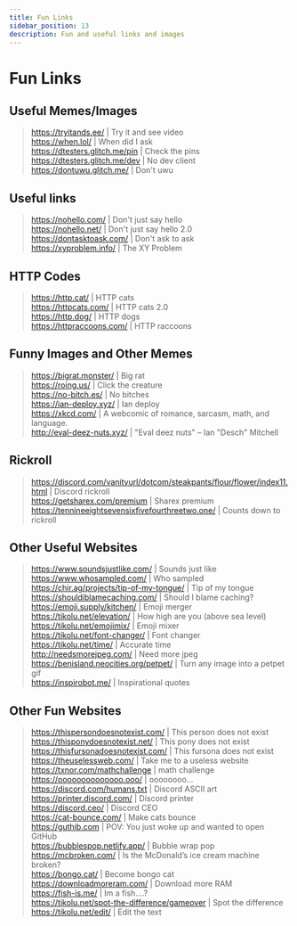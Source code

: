 ```yaml
---
title: Fun Links
sidebar_position: 13
description: Fun and useful links and images
---
```


# Fun Links

## Useful Memes/Images
> <https://tryitands.ee/> | Try it and see video   <br/>
<https://when.lol/> | When did I ask   <br/>
<https://dtesters.glitch.me/pin> | Check the pins   <br/>
<https://dtesters.glitch.me/dev> | No dev client   <br/>
<https://dontuwu.glitch.me/> | Don't uwu  <br/>


## Useful links
> <https://nohello.com/> | Don't just say hello   <br/>
<https://nohello.net/> | Don't just say hello 2.0 <br/>
<https://dontasktoask.com/> | Don't ask to ask   <br/>
<https://xyproblem.info/> | The XY Problem <br/>


## HTTP Codes
> <https://http.cat/> | HTTP cats   <br/>
<https://httpcats.com/> | HTTP cats 2.0 <br/>
<https://http.dog/> |  HTTP dogs <br/>
<https://httpraccoons.com/> | HTTP raccoons  <br/>


## Funny Images and Other Memes
> <https://bigrat.monster/> | Big rat   <br/>
<https://roing.us/> | Click the creature  <br/>
<https://no-bitch.es/> | No bitches  <br/>
<https://ian-deploy.xyz/> | Ian deploy  <br/>
<https://xkcd.com/> | A webcomic of romance, sarcasm, math, and language.  <br/>
<http://eval-deez-nuts.xyz/> | "Eval deez nuts" – Ian "Desch" Mitchell <br/>


## Rickroll
> <https://discord.com/vanityurl/dotcom/steakpants/flour/flower/index11.html> | Discord rickroll <br/>
<https://getsharex.com/premium> | Sharex premium   <br/>
<https://tennineeightsevensixfivefourthreetwo.one/> | Counts down to rickroll   <br/>


## Other Useful Websites
> <https://www.soundsjustlike.com/> | Sounds just like   <br/>
<https://www.whosampled.com/> | Who sampled   <br/>
<https://chir.ag/projects/tip-of-my-tongue/> | Tip of my tongue   <br/>
<https://shouldiblamecaching.com/> | Should I blame caching?  <br/>
<https://emoji.supply/kitchen/> | Emoji merger <br/>
<https://tikolu.net/elevation/> | How high are you (above sea level)  <br/>
<https://tikolu.net/emojimix/> | Emoji mixer  <br/>
<https://tikolu.net/font-changer/> | Font changer  <br/>
<https://tikolu.net/time/> | Accurate time  <br/>
<http://needsmorejpeg.com/> |  Need more jpeg  <br/>
<https://benisland.neocities.org/petpet/> | Turn any image into a petpet gif  <br/>
<https://inspirobot.me/> | Inspirational quotes <br/>


## Other Fun Websites
> <https://thispersondoesnotexist.com/> | This person does not exist   <br/>
<https://thisponydoesnotexist.net/> | This pony does not exist <br/>
<https://thisfursonadoesnotexist.com/> | This fursona does not exist  <br/>
<https://theuselessweb.com/> | Take me to a useless website  <br/>
<https://txnor.com/mathchallenge> | math challenge <br />
<https://oooooooooooooo.ooo/> | oooooooo...  <br/>
<https://discord.com/humans.txt> | Discord ASCII art  <br/>
<https://printer.discord.com/> | Discord printer  <br/>
<https://discord.ceo/> | Discord CEO  <br/>
<https://cat-bounce.com/> | Make cats bounce <br />
<https://guthib.com> | POV: You just woke up and wanted to open GitHub  <br/>
<https://bubblespop.netlify.app/> | Bubble wrap pop  <br/>
<https://mcbroken.com/> | Is the McDonald’s ice cream machine broken?  <br/>
<https://bongo.cat/> | Become bongo cat  <br/>
<https://downloadmoreram.com/> | Download more RAM  <br/>
<https://fish-is.me/> | Im a fish....?  <br/>
<https://tikolu.net/spot-the-difference/gameover> | Spot the difference <br/>
<https://tikolu.net/edit/> | Edit the text  <br/>
